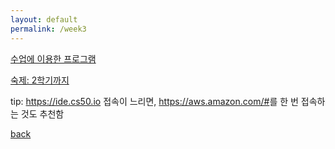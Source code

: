 ```yaml
---
layout: default
permalink: /week3
---
```


[수업에 이용한 프로그램](https://gusals3587.s3.ap-northeast-2.amazonaws.com/crypt/src3.zip)

[숙제: 2학기까지](crack)

tip: <https://ide.cs50.io> 접속이 느리면, <https://aws.amazon.com/#>를 한 번 접속하는 것도 추천함

[back](../)